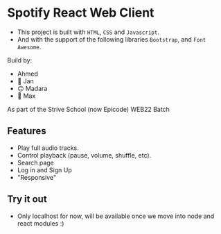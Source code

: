 # Spotify React Web Client

- This project is built with `HTML`, `CSS` and `Javascript`.
- And with the support of the following libraries `Bootstrap`, and `Font Awesome`.

Build by:
- Ahmed
- 🚀 Jan
- 🙃 Madara
- 🎨 Max

As part of the Strive School (now Epicode) WEB22 Batch

## Features

- Play full audio tracks.
- Control playback (pause, volume, shuffle, etc).
- Search page
- Log in and Sign Up
- "Responsive" 

## Try it out
- Only localhost for now, will be available once we move into node and react modules :)
